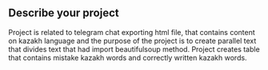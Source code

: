 ## Describe your project

Project is related to telegram chat exporting html file, that contains content on kazakh language and the purpose of the project is to create parallel text that divides text that had import beautifulsoup method. Project creates table that contains mistake kazakh words and correctly written kazakh words. 


